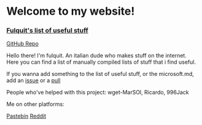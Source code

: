 # Welcome to my website!

### [Fulquit's list of useful stuff](useful.md)

[GitHub Repo](https://github.com/fulquit/fulquit.github.io)

Hello there! I'm fulquit. An italian dude who makes stuff on the internet. Here you can find a list of manually compiled lists of stuff that i find useful.

If you wanna add something to the list of useful stuff, or the microsoft.md, add an [issue](https://github.com/fulquit/fulquit.github.io/issues) or a [pull](https://github.com/fulquit/fulquit.github.io/pulls)

People who've helped with this project:
wget-MarSOl, Ricardo, 996Jack

Me on other platforms:

[Pastebin](https://pastebin.com/u/fulquit)  [Reddit](https://www.reddit.com/user/fulundelete) 



